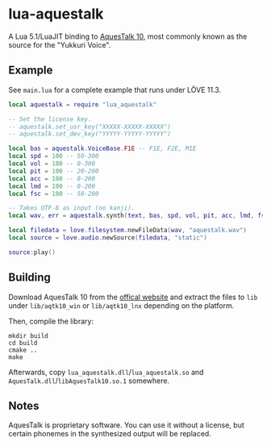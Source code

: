 # lua-aquestalk

A Lua 5.1/LuaJIT binding to [AquesTalk 10](https://www.a-quest.com/products/aquestalk10.html), most commonly known as the source for the "Yukkuri Voice".

## Example

See `main.lua` for a complete example that runs under LÖVE 11.3.

```lua
local aquestalk = require "lua_aquestalk"

-- Set the license key.
-- aquestalk.set_usr_key("XXXXX-XXXXX-XXXXX")
-- aquestalk.set_dev_key("YYYYY-YYYYY-YYYYY")

local bas = aquestalk.VoiceBase.F1E -- F1E, F2E, M1E
local spd = 100 -- 50-300
local vol = 100 -- 0-300
local pit = 100 -- 20-200
local acc = 100 -- 0-200
local lmd = 100 -- 0-200
local fsc = 100 -- 50-200

-- Takes UTF-8 as input (no kanji).
local wav, err = aquestalk.synth(text, bas, spd, vol, pit, acc, lmd, fsc)

local filedata = love.filesystem.newFileData(wav, "aquestalk.wav")
local source = love.audio.newSource(filedata, "static")

source:play()

```

## Building

Download AquesTalk 10 from the [offical website](https://www.a-quest.com/products/aquestalk10.html) and extract the files to `lib` under `lib/aqtk10_win` or `lib/aqtk10_lnx` depending on the platform.

Then, compile the library:

```
mkdir build
cd build
cmake ..
make
```

Afterwards, copy `lua_aquestalk.dll`/`lua_aquestalk.so` and `AquesTalk.dll`/`libAquesTalk10.so.1` somewhere.

## Notes

AquesTalk is proprietary software. You can use it without a license, but certain phonemes in the synthesized output will be replaced.

